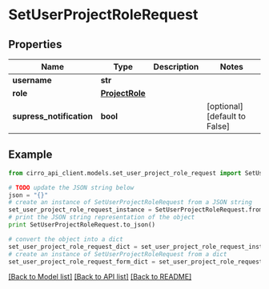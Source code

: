 # SetUserProjectRoleRequest


## Properties

Name | Type | Description | Notes
------------ | ------------- | ------------- | -------------
**username** | **str** |  | 
**role** | [**ProjectRole**](ProjectRole.md) |  | 
**supress_notification** | **bool** |  | [optional] [default to False]

## Example

```python
from cirro_api_client.models.set_user_project_role_request import SetUserProjectRoleRequest

# TODO update the JSON string below
json = "{}"
# create an instance of SetUserProjectRoleRequest from a JSON string
set_user_project_role_request_instance = SetUserProjectRoleRequest.from_json(json)
# print the JSON string representation of the object
print SetUserProjectRoleRequest.to_json()

# convert the object into a dict
set_user_project_role_request_dict = set_user_project_role_request_instance.to_dict()
# create an instance of SetUserProjectRoleRequest from a dict
set_user_project_role_request_form_dict = set_user_project_role_request.from_dict(set_user_project_role_request_dict)
```
[[Back to Model list]](../README.md#documentation-for-models) [[Back to API list]](../README.md#documentation-for-api-endpoints) [[Back to README]](../README.md)


